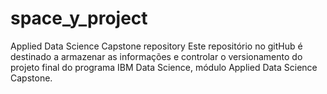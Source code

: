 # space_y_project
Applied Data Science Capstone repository
Este repositório no gitHub é destinado a armazenar as informações e controlar o versionamento do projeto final do programa IBM Data Science, módulo Applied Data Science Capstone.
